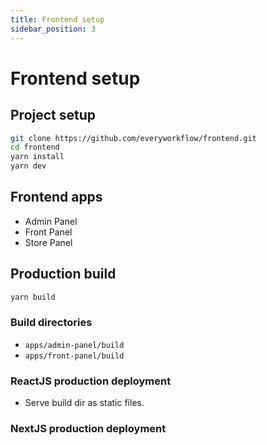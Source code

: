 ```yaml
---
title: Frontend setup
sidebar_position: 3
---
```


# Frontend setup

## Project setup

```bash
git clone https://github.com/everyworkflow/frontend.git
cd frontend
yarn install
yarn dev
```

## Frontend apps

- Admin Panel
- Front Panel
- Store Panel

## Production build

```bash
yarn build
```

### Build directories

- `apps/admin-panel/build`
- `apps/front-panel/build`

### ReactJS production deployment

- Serve build dir as static files.

### NextJS production deployment

```bash
cd apps/store-panel

yarn build
yarn start
```
